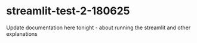 # streamlit-test-2-180625

Update documentation here tonight - about running the streamlit and other explanations